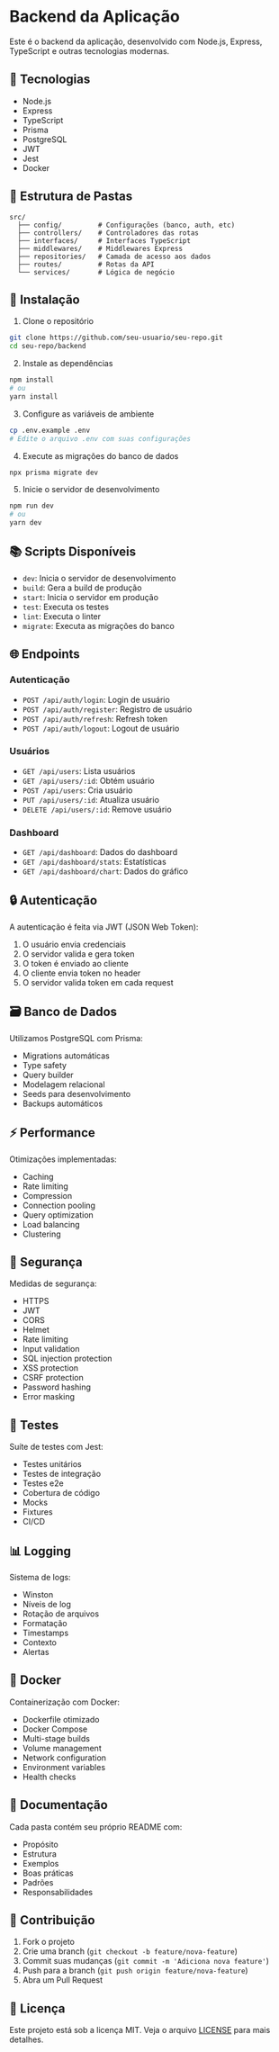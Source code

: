 # Backend da Aplicação

Este é o backend da aplicação, desenvolvido com Node.js, Express, TypeScript e outras tecnologias modernas.

## 🚀 Tecnologias

- Node.js
- Express
- TypeScript
- Prisma
- PostgreSQL
- JWT
- Jest
- Docker

## 📁 Estrutura de Pastas

```
src/
  ├── config/         # Configurações (banco, auth, etc)
  ├── controllers/    # Controladores das rotas
  ├── interfaces/     # Interfaces TypeScript
  ├── middlewares/    # Middlewares Express
  ├── repositories/   # Camada de acesso aos dados
  ├── routes/         # Rotas da API
  └── services/       # Lógica de negócio
```

## 🔧 Instalação

1. Clone o repositório
```bash
git clone https://github.com/seu-usuario/seu-repo.git
cd seu-repo/backend
```

2. Instale as dependências
```bash
npm install
# ou
yarn install
```

3. Configure as variáveis de ambiente
```bash
cp .env.example .env
# Edite o arquivo .env com suas configurações
```

4. Execute as migrações do banco de dados
```bash
npx prisma migrate dev
```

5. Inicie o servidor de desenvolvimento
```bash
npm run dev
# ou
yarn dev
```

## 📚 Scripts Disponíveis

- `dev`: Inicia o servidor de desenvolvimento
- `build`: Gera a build de produção
- `start`: Inicia o servidor em produção
- `test`: Executa os testes
- `lint`: Executa o linter
- `migrate`: Executa as migrações do banco

## 🌐 Endpoints

### Autenticação
- `POST /api/auth/login`: Login de usuário
- `POST /api/auth/register`: Registro de usuário
- `POST /api/auth/refresh`: Refresh token
- `POST /api/auth/logout`: Logout de usuário

### Usuários
- `GET /api/users`: Lista usuários
- `GET /api/users/:id`: Obtém usuário
- `POST /api/users`: Cria usuário
- `PUT /api/users/:id`: Atualiza usuário
- `DELETE /api/users/:id`: Remove usuário

### Dashboard
- `GET /api/dashboard`: Dados do dashboard
- `GET /api/dashboard/stats`: Estatísticas
- `GET /api/dashboard/chart`: Dados do gráfico

## 🔒 Autenticação

A autenticação é feita via JWT (JSON Web Token):

1. O usuário envia credenciais
2. O servidor valida e gera token
3. O token é enviado ao cliente
4. O cliente envia token no header
5. O servidor valida token em cada request

## 🗃️ Banco de Dados

Utilizamos PostgreSQL com Prisma:

- Migrations automáticas
- Type safety
- Query builder
- Modelagem relacional
- Seeds para desenvolvimento
- Backups automáticos

## ⚡ Performance

Otimizações implementadas:

- Caching
- Rate limiting
- Compression
- Connection pooling
- Query optimization
- Load balancing
- Clustering

## 🔐 Segurança

Medidas de segurança:

- HTTPS
- JWT
- CORS
- Helmet
- Rate limiting
- Input validation
- SQL injection protection
- XSS protection
- CSRF protection
- Password hashing
- Error masking

## 🧪 Testes

Suíte de testes com Jest:

- Testes unitários
- Testes de integração
- Testes e2e
- Cobertura de código
- Mocks
- Fixtures
- CI/CD

## 📊 Logging

Sistema de logs:

- Winston
- Níveis de log
- Rotação de arquivos
- Formatação
- Timestamps
- Contexto
- Alertas

## 🐳 Docker

Containerização com Docker:

- Dockerfile otimizado
- Docker Compose
- Multi-stage builds
- Volume management
- Network configuration
- Environment variables
- Health checks

## 📖 Documentação

Cada pasta contém seu próprio README com:

- Propósito
- Estrutura
- Exemplos
- Boas práticas
- Padrões
- Responsabilidades

## 🤝 Contribuição

1. Fork o projeto
2. Crie uma branch (`git checkout -b feature/nova-feature`)
3. Commit suas mudanças (`git commit -m 'Adiciona nova feature'`)
4. Push para a branch (`git push origin feature/nova-feature`)
5. Abra um Pull Request

## 📝 Licença

Este projeto está sob a licença MIT. Veja o arquivo [LICENSE](LICENSE) para mais detalhes.
